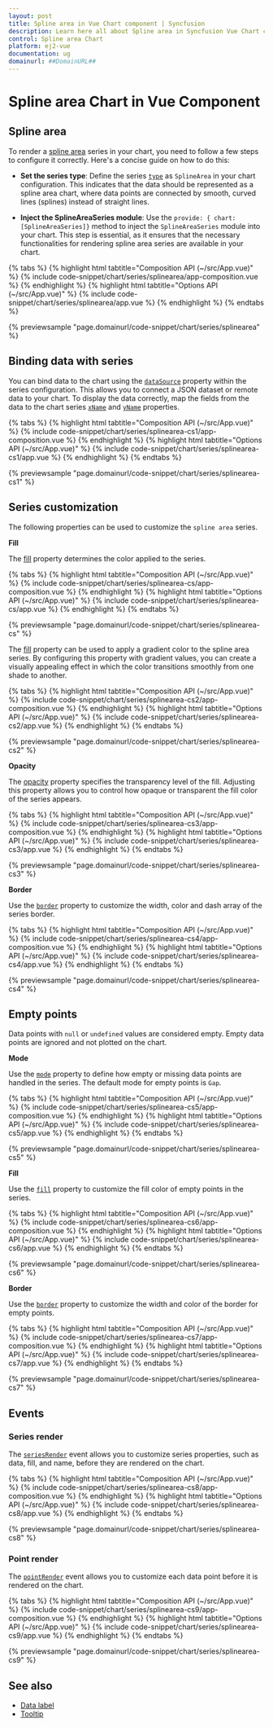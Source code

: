 ```yaml
---
layout: post
title: Spline area in Vue Chart component | Syncfusion
description: Learn here all about Spline area in Syncfusion Vue Chart component of Syncfusion Essential JS 2 and more.
control: Spline area Chart
platform: ej2-vue
documentation: ug
domainurl: ##DomainURL##
---
```

# Spline area Chart in Vue Component

## Spline area

To render a [spline area](https://www.syncfusion.com/vue-components/vue-charts/chart-types/spline-area-chart) series in your chart, you need to follow a few steps to configure it correctly. Here's a concise guide on how to do this:
 
* **Set the series type**: Define the series [`type`](https://ej2.syncfusion.com/vue/documentation/api/chart/series/#type) as `SplineArea` in your chart configuration. This indicates that the data should be represented as a spline area chart, where data points are connected by smooth, curved lines (splines) instead of straight lines.

* **Inject the SplineAreaSeries module**: Use the `provide: { chart: [SplineAreaSeries]}` method to inject the `SplineAreaSeries` module into your chart. This step is essential, as it ensures that the necessary functionalities for rendering spline area series are available in your chart.

{% tabs %}
{% highlight html tabtitle="Composition API (~/src/App.vue)" %}
{% include code-snippet/chart/series/splinearea/app-composition.vue %}
{% endhighlight %}
{% highlight html tabtitle="Options API (~/src/App.vue)" %}
{% include code-snippet/chart/series/splinearea/app.vue %}
{% endhighlight %}
{% endtabs %}

{% previewsample "page.domainurl/code-snippet/chart/series/splinearea" %}

## Binding data with series

You can bind data to the chart using the [`dataSource`](https://ej2.syncfusion.com/vue/documentation/api/chart/series/#datasource) property within the series configuration. This allows you to connect a JSON dataset or remote data to your chart. To display the data correctly, map the fields from the data to the chart series [`xName`](https://ej2.syncfusion.com/vue/documentation/api/chart/series/#xname) and [`yName`](https://ej2.syncfusion.com/vue/documentation/api/chart/series/#yname) properties.

{% tabs %}
{% highlight html tabtitle="Composition API (~/src/App.vue)" %}
{% include code-snippet/chart/series/splinearea-cs1/app-composition.vue %}
{% endhighlight %}
{% highlight html tabtitle="Options API (~/src/App.vue)" %}
{% include code-snippet/chart/series/splinearea-cs1/app.vue %}
{% endhighlight %}
{% endtabs %}

{% previewsample "page.domainurl/code-snippet/chart/series/splinearea-cs1" %}

## Series customization

The following properties can be used to customize the `spline area` series.

**Fill**

The [fill](https://ej2.syncfusion.com/vue/documentation/api/chart/series/#fill) property determines the color applied to the series.

{% tabs %}
{% highlight html tabtitle="Composition API (~/src/App.vue)" %}
{% include code-snippet/chart/series/splinearea-cs/app-composition.vue %}
{% endhighlight %}
{% highlight html tabtitle="Options API (~/src/App.vue)" %}
{% include code-snippet/chart/series/splinearea-cs/app.vue %}
{% endhighlight %}
{% endtabs %}

{% previewsample "page.domainurl/code-snippet/chart/series/splinearea-cs" %}

The [fill](https://ej2.syncfusion.com/vue/documentation/api/chart/series/#fill) property can be used to apply a gradient color to the spline area series. By configuring this property with gradient values, you can create a visually appealing effect in which the color transitions smoothly from one shade to another.

{% tabs %}
{% highlight html tabtitle="Composition API (~/src/App.vue)" %}
{% include code-snippet/chart/series/splinearea-cs2/app-composition.vue %}
{% endhighlight %}
{% highlight html tabtitle="Options API (~/src/App.vue)" %}
{% include code-snippet/chart/series/splinearea-cs2/app.vue %}
{% endhighlight %}
{% endtabs %}

{% previewsample "page.domainurl/code-snippet/chart/series/splinearea-cs2" %}

**Opacity**

The [opacity](https://ej2.syncfusion.com/vue/documentation/api/chart/series/#opacity) property specifies the transparency level of the fill. Adjusting this property allows you to control how opaque or transparent the fill color of the series appears.

{% tabs %}
{% highlight html tabtitle="Composition API (~/src/App.vue)" %}
{% include code-snippet/chart/series/splinearea-cs3/app-composition.vue %}
{% endhighlight %}
{% highlight html tabtitle="Options API (~/src/App.vue)" %}
{% include code-snippet/chart/series/splinearea-cs3/app.vue %}
{% endhighlight %}
{% endtabs %}

{% previewsample "page.domainurl/code-snippet/chart/series/splinearea-cs3" %}

**Border**

Use the [`border`](https://ej2.syncfusion.com/vue/documentation/api/chart/series/#border) property to customize the width, color and dash array of the series border.

{% tabs %}
{% highlight html tabtitle="Composition API (~/src/App.vue)" %}
{% include code-snippet/chart/series/splinearea-cs4/app-composition.vue %}
{% endhighlight %}
{% highlight html tabtitle="Options API (~/src/App.vue)" %}
{% include code-snippet/chart/series/splinearea-cs4/app.vue %}
{% endhighlight %}
{% endtabs %}

{% previewsample "page.domainurl/code-snippet/chart/series/splinearea-cs4" %}

## Empty points

Data points with `null` or `undefined` values are considered empty. Empty data points are ignored and not plotted on the chart.

**Mode**

Use the [`mode`](https://ej2.syncfusion.com/vue/documentation/api/chart/emptyPointSettings/#mode) property to define how empty or missing data points are handled in the series. The default mode for empty points is `Gap`.

{% tabs %}
{% highlight html tabtitle="Composition API (~/src/App.vue)" %}
{% include code-snippet/chart/series/splinearea-cs5/app-composition.vue %}
{% endhighlight %}
{% highlight html tabtitle="Options API (~/src/App.vue)" %}
{% include code-snippet/chart/series/splinearea-cs5/app.vue %}
{% endhighlight %}
{% endtabs %}

{% previewsample "page.domainurl/code-snippet/chart/series/splinearea-cs5" %}

**Fill**

Use the [`fill`](https://ej2.syncfusion.com/vue/documentation/api/chart/emptyPointSettings/#fill) property to customize the fill color of empty points in the series.

{% tabs %}
{% highlight html tabtitle="Composition API (~/src/App.vue)" %}
{% include code-snippet/chart/series/splinearea-cs6/app-composition.vue %}
{% endhighlight %}
{% highlight html tabtitle="Options API (~/src/App.vue)" %}
{% include code-snippet/chart/series/splinearea-cs6/app.vue %}
{% endhighlight %}
{% endtabs %}

{% previewsample "page.domainurl/code-snippet/chart/series/splinearea-cs6" %}

**Border**

Use the [`border`](https://ej2.syncfusion.com/vue/documentation/api/chart/emptyPointSettings/#border) property to customize the width and color of the border for empty points.

{% tabs %}
{% highlight html tabtitle="Composition API (~/src/App.vue)" %}
{% include code-snippet/chart/series/splinearea-cs7/app-composition.vue %}
{% endhighlight %}
{% highlight html tabtitle="Options API (~/src/App.vue)" %}
{% include code-snippet/chart/series/splinearea-cs7/app.vue %}
{% endhighlight %}
{% endtabs %}

{% previewsample "page.domainurl/code-snippet/chart/series/splinearea-cs7" %}

## Events

### Series render

The [`seriesRender`](https://ej2.syncfusion.com/vue/documentation/api/chart#seriesrender) event allows you to customize series properties, such as data, fill, and name, before they are rendered on the chart.

{% tabs %}
{% highlight html tabtitle="Composition API (~/src/App.vue)" %}
{% include code-snippet/chart/series/splinearea-cs8/app-composition.vue %}
{% endhighlight %}
{% highlight html tabtitle="Options API (~/src/App.vue)" %}
{% include code-snippet/chart/series/splinearea-cs8/app.vue %}
{% endhighlight %}
{% endtabs %}

{% previewsample "page.domainurl/code-snippet/chart/series/splinearea-cs8" %}

### Point render

The [`pointRender`](https://ej2.syncfusion.com/vue/documentation/api/chart#pointrender) event allows you to customize each data point before it is rendered on the chart.

{% tabs %}
{% highlight html tabtitle="Composition API (~/src/App.vue)" %}
{% include code-snippet/chart/series/splinearea-cs9/app-composition.vue %}
{% endhighlight %}
{% highlight html tabtitle="Options API (~/src/App.vue)" %}
{% include code-snippet/chart/series/splinearea-cs9/app.vue %}
{% endhighlight %}
{% endtabs %}

{% previewsample "page.domainurl/code-snippet/chart/series/splinearea-cs9" %}

## See also

* [Data label](../data-labels/)
* [Tooltip](../tool-tip/)